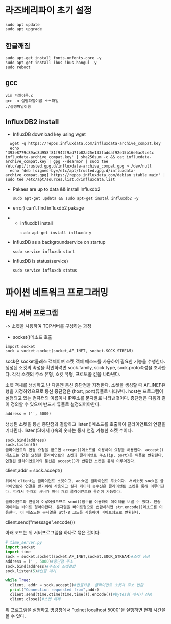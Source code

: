 # 라즈베리파이 초기 설정
```
sudo apt update
sudo apt upgrade
```

## 한글깨짐
```
sudo apt-get install fonts-unfonts-core -y
sudo apt-get install ibus ibus-hangul -y
sudo reboot
```

## gcc 
```
vim 파일이름.c
gcc -o 실행파일이름 소스파일
./실행파일이름
```
## InfluxDB2 install
* InfluxDB download key using wget
```
  wget -q https://repos.influxdata.com/influxdata-archive_compat.key
  echo '393e8779c89ac8d958f81f942f9ad7fb82a25e133faddaf92e15b16e6ac9ce4c influxdata-archive_compat.key' | sha256sum -c && cat influxdata-archive_compat.key | gpg --dearmor | sudo tee /etc/apt/trusted.gpg.d/influxdata-archive_compat.gpg > /dev/null
  echo 'deb [signed-by=/etc/apt/trusted.gpg.d/influxdata-archive_compat.gpg] https://repos.influxdata.com/debian stable main' | sudo tee /etc/apt/sources.list.d/influxdata.list
```
* Pakaes are up to data && install Influxdb2
  ```
  sudo apt-get updata && sudo apt-get instal influxdb2 -y
  ```
* error) can't find influxdb2 pakage
* * influxdb1 install
    ```
    sudo apt-get install influxdb-y
    ```

* InfluxDB as a backgroundservice on startup
  ```
  sudo service influxdb start
  ```
* InfluxDB is status(service)
  ```
  sudo service influxdb status
  ```
# 파이썬 네트워크 프로그래밍
## 타임 서버 프로그램
-> 소켓을 사용하여 TCP서버를 구성하는 과정
* socket()메소드 호출
```
import socket
sock = socket.socket(socket,AF_INET, socket.SOCK_STREAM)
```

sock은 socket클래스 객체이며 소켓 객체 메소드를 사용하여 필요한 기능을 수행한다. 생성된 소켓의 속성을 확인하려면 sock.family, sock.type, sock.proto속성을 조사한다. 각각 소켓의 주소 유형, 소켓 유형, 프로토콜 값을 나타낸다.



소켓 객체를 생성하고 난 다음엔 통신 종단점을 지정한다. 소켓을 생성할 때 AF_INEF유형을 지정하였으므로 통신 종단점은 (host, port)튜플로 나타낸다. host는 프로그램이 실행되고 있는 컴퓨터의 이름이나 IP주소를 문자열로 나타낸것이다. 종단점은 다음과 같이 정의할 수 있으며 반드시 튜플로 설정되어야한다.
```
address = ('', 5000)
```
생성된 소켓을 통신 종단점과 결합하고 listen()메소드를 호출하여 클라이언트의 연결을 기다린다. listen(5)에서 ()속의 숫자는 동시 연결 가능한 소켓 수이다.
```
sock.bind(address)
sock.listen(5)
클라이언트의 연결 요청을 받으면 accept()메소드를 이용하여 요청을 허용한다. accept()메소드는 연결 요청한 클라이언트의 소켓과 클라이언트 주소(ip, port)를 튜플로 반환한다. 연결된 클라이언트와의 통신은 accept()가 반환한 소켓을 통해 이루어진다.
```
client,addr = sock.accept()
```
위에서 client는 클라이언트 소켓이고, addr은 클라이언트 주소이다. 서버소켓 sock은 클라이언트와 연결을 받기위해 사용되고 실제 데이터 송수신은 클라이언트 소켓을 통해 이루어진다. 따라서 한개의 서버가 여러 개의 클라이언트와 통신이 가능하다.

클라이언트와 연결이 이루어졌으므로 send()함수를 이용하여 데이터를 보낼 수 있다. 전송 데이터는 바이트 형어야한다. 문자열을 바이트형으로 변환하려면 str.encode()메소드를 이용한다. 이 메소드는 문자열을 utf-8 코드를 사용하여 바이트형으로 변환한다.
```
client.send("message".encode())


아래 코드는 위 서버프로그램을 하나로 묶은 것이다.
```python
# time_server.py
import socket
import time
sock = socket.socket(socket.AF_INET,socket.SOCK_STREAM)#소켓 생성
address = ('', 5000)#종단점 주소
sock.bind(address)#주소와 소켓결합
sock.listen(5)#연결 대기

while True:
  client, addr = sock.accept()#연결허용. 클라이언트 소켓과 주소 반환
  print("Connection requested from",addr)
  client.send(time.ctime(time.time()).encode())#bytes형 메시지 전송
  client.close()#소켓 헤제
```
위 프로그램을 실행하고 명령창에서 "telnet localhost 5000"을 실행하면 현재 시간을 볼 수 있다.
